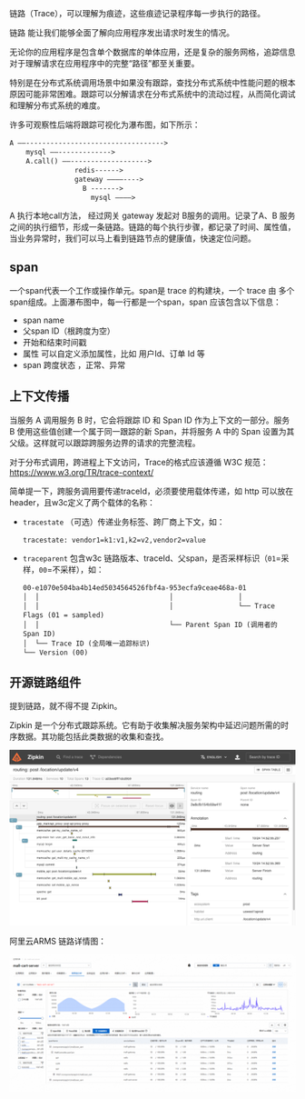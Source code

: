 链路（Trace），可以理解为痕迹，这些痕迹记录程序每一步执行的路径。



链路 能让我们能够全面了解向应用程序发出请求时发生的情况。



无论你的应用程序是包含单个数据库的单体应用，还是复杂的服务网格，追踪信息对于理解请求在应用程序中的完整“路径”都至关重要。



特别是在分布式系统调用场景中如果没有跟踪，查找分布式系统中性能问题的根本原因可能非常困难。跟踪可以分解请求在分布式系统中的流动过程，从而简化调试和理解分布式系统的难度。





许多可观察性后端将跟踪可视化为瀑布图，如下所示：

```
A ——---------------------------------->  
    mysql ——------------->
    A.call() ——-------------------> 
				redis------>
 				gateway ————----> 
				  B -------> 
					mysql ————> 

```

A 执行本地call方法， 经过网关 gateway 发起对 B服务的调用。记录了A、B 服务之间的执行细节，形成一条链路。链路的每个执行步骤，都记录了时间、属性值，当业务异常时，我们可以马上看到链路节点的健康值，快速定位问题。



## span

一个span代表一个工作或操作单元。span是 trace 的构建块，一个 trace 由 多个span组成。上面瀑布图中，每一行都是一个span，span 应该包含以下信息：

- span name
- 父span ID（根跨度为空）
- 开始和结束时间戳
- 属性  可以自定义添加属性，比如 用户Id、订单 Id 等
- span 跨度状态 ，正常、异常





## 上下文传播

当服务 A 调用服务 B 时，它会将跟踪 ID 和 Span ID 作为上下文的一部分。服务 B 使用这些值创建一个属于同一跟踪的新 Span，并将服务 A 中的 Span 设置为其父级。这样就可以跟踪跨服务边界的请求的完整流程。



对于分布式调用，跨进程上下文访问，Trace的格式应该遵循 W3C 规范：https://www.w3.org/TR/trace-context/



简单提一下，跨服务调用要传递traceId，必须要使用载体传递，如 http 可以放在 header，且w3c定义了两个载体的名称：

- `tracestate` （可选）传递业务标签、跨厂商上下文，如：

  ```
  tracestate: vendor1=k1:v1,k2=v2,vendor2=value
  ```

- `traceparent`  包含w3c 链路版本、traceId、父span，是否采样标识（`01`=采样，`00`=不采样），如：

  ```
  00-e1070e504ba4b14ed5034564526fbf4a-953ecfa9ceae468a-01
  │  │                                │                │
  │  │                                │                └── Trace Flags (01 = sampled)
  │  │                                └── Parent Span ID (调用者的 Span ID)
  │  └── Trace ID (全局唯一追踪标识)
  └── Version (00)
  ```

  

## 开源链路组件



提到链路，就不得不提 Zipkin。



Zipkin 是一个分布式跟踪系统。它有助于收集解决服务架构中延迟问题所需的时序数据。其功能包括此类数据的收集和查找。



![zipkin](./picture/web-screenshot.png)



阿里云ARMS 链路详情图：



![阿里云ARMS系统](./picture/image-20250820180811498.png)






